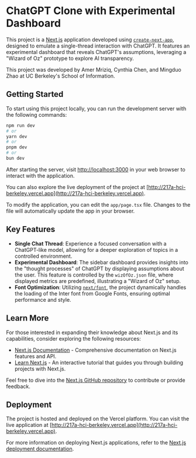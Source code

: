 # ChatGPT Clone with Experimental Dashboard

This project is a [Next.js](https://nextjs.org/) application developed using [`create-next-app`](https://github.com/vercel/next.js/tree/canary/packages/create-next-app), designed to emulate a single-thread interaction with ChatGPT. It features an experimental dashboard that reveals ChatGPT's assumptions, leveraging a "Wizard of Oz" prototype to explore AI transparency.

This project was developed by Amer Mriziq, Cynthia Chen, and Mingduo Zhao at UC Berkeley's School of Information.

## Getting Started

To start using this project locally, you can run the development server with the following commands:

```bash
npm run dev
# or
yarn dev
# or
pnpm dev
# or
bun dev
```

After starting the server, visit [http://localhost:3000](http://localhost:3000) in your web browser to interact with the application.

You can also explore the live deployment of the project at [http://217a-hci-berkeley.vercel.app](http://217a-hci-berkeley.vercel.app).

To modify the application, you can edit the `app/page.tsx` file. Changes to the file will automatically update the app in your browser.

## Key Features

- **Single Chat Thread**: Experience a focused conversation with a ChatGPT-like model, allowing for a deeper exploration of topics in a controlled environment.
- **Experimental Dashboard**: The sidebar dashboard provides insights into the "thought processes" of ChatGPT by displaying assumptions about the user. This feature is controlled by the `wizOfOz.json` file, where displayed metrics are predefined, illustrating a "Wizard of Oz" setup.
- **Font Optimization**: Utilizing [`next/font`](https://nextjs.org/docs/basic-features/font-optimization), the project dynamically handles the loading of the Inter font from Google Fonts, ensuring optimal performance and style.

## Learn More

For those interested in expanding their knowledge about Next.js and its capabilities, consider exploring the following resources:

- [Next.js Documentation](https://nextjs.org/docs) - Comprehensive documentation on Next.js features and API.
- [Learn Next.js](https://nextjs.org/learn) - An interactive tutorial that guides you through building projects with Next.js.

Feel free to dive into the [Next.js GitHub repository](https://github.com/vercel/next.js/) to contribute or provide feedback.

## Deployment

The project is hosted and deployed on the Vercel platform. You can visit the live application at [http://217a-hci-berkeley.vercel.app](http://217a-hci-berkeley.vercel.app).

For more information on deploying Next.js applications, refer to the [Next.js deployment documentation](https://nextjs.org/docs/deployment).
